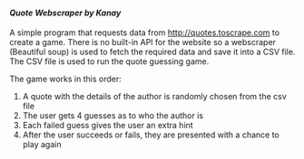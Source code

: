 #### _Quote Webscraper by Kanay_
A simple program that requests data from 
http://quotes.toscrape.com to create a game.
There is no built-in API for the website so a 
webscraper (Beautiful soup) is used to fetch 
the required data and save it into a CSV file.
The CSV file is used to run the quote guessing game.

The game works in this order:
1. A quote with the details of the author is randomly chosen from the csv file
2. The user gets 4 guesses as to who the author is
3. Each failed guess gives the user an extra hint
4. After the user succeeds or fails, they are presented with a chance to play again